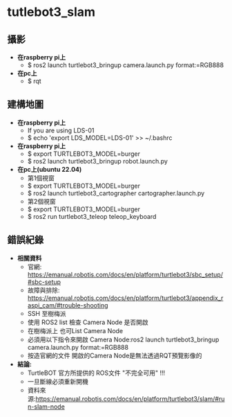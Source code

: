 # tutlebot3_slam
## 攝影
* **在raspberry pi上**
    * $ ros2 launch turtlebot3_bringup camera.launch.py format:=RGB888
* **在pc上**
    * $ rqt
## 建構地圖
* **在raspberry pi上**
    * If you are using LDS-01
    * $ echo 'export LDS_MODEL=LDS-01' >> ~/.bashrc
* **在raspberry pi上**
    * $ export TURTLEBOT3_MODEL=burger
    * $ ros2 launch turtlebot3_bringup robot.launch.py
* **在pc上(ubuntu 22.04)**
    * 第1個視窗
    * $ export TURTLEBOT3_MODEL=burger
    * $ ros2 launch turtlebot3_cartographer cartographer.launch.py
    * 第2個視窗
    * $ export TURTLEBOT3_MODEL=burger
    * $ ros2 run turtlebot3_teleop teleop_keyboard
## 錯誤紀錄
* **相關資料**
    * 官網: https://emanual.robotis.com/docs/en/platform/turtlebot3/sbc_setup/#sbc-setup
    * 故障與排除: https://emanual.robotis.com/docs/en/platform/turtlebot3/appendix_raspi_cam/#trouble-shooting
    * SSH 至樹梅派
    * 使用 ROS2 list 檢查 Camera Node 是否開啟
    * 在樹梅派上 也可List Camera Node
    * 必須用以下指令來開啟 Camera Node:ros2 launch turtlebot3_bringup camera.launch.py format:=RGB888
    * 按造官網的文件 開啟的Camera Node是無法透過RQT預覽影像的
* **結論:**
    * TurtleBOT 官方所提供的 ROS文件 "不完全可用" !!!
    * 一旦斷線必須重新開機
    * 資料來源:https://emanual.robotis.com/docs/en/platform/turtlebot3/slam/#run-slam-node

  
  



















